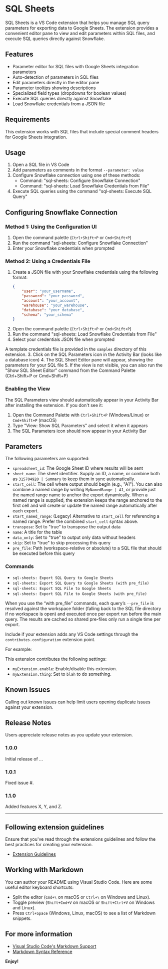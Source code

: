 # SQL Sheets

SQL Sheets is a VS Code extension that helps you manage SQL query parameters for exporting data to Google Sheets. The extension provides a convenient editor pane to view and edit parameters within SQL files, and execute SQL queries directly against Snowflake.

## Features

- Parameter editor for SQL files with Google Sheets integration parameters
- Auto-detection of parameters in SQL files
- Edit parameters directly in the editor pane
- Parameter tooltips showing descriptions
- Specialized field types (dropdowns for boolean values)
- Execute SQL queries directly against Snowflake
- Load Snowflake credentials from a JSON file

## Requirements

This extension works with SQL files that include special comment headers for Google Sheets integration.

## Usage

1. Open a SQL file in VS Code
2. Add parameters as comments in the format `--parameter: value`
3. Configure Snowflake connection using one of these methods:
   - Command: "sql-sheets: Configure Snowflake Connection"
   - Command: "sql-sheets: Load Snowflake Credentials from File"
4. Execute SQL queries using the command "sql-sheets: Execute SQL Query"

## Configuring Snowflake Connection

### Method 1: Using the Configuration UI

1. Open the command palette (`Ctrl+Shift+P` or `Cmd+Shift+P`)
2. Run the command "sql-sheets: Configure Snowflake Connection"
3. Enter your Snowflake credentials when prompted

### Method 2: Using a Credentials File

1. Create a JSON file with your Snowflake credentials using the following format:
   ```json
   {
       "user": "your_username",
       "password": "your_password",
       "account": "your_account",
       "warehouse": "your_warehouse",
       "database": "your_database",
       "schema": "your_schema"
   }
   ```
2. Open the command palette (`Ctrl+Shift+P` or `Cmd+Shift+P`)
3. Run the command "sql-sheets: Load Snowflake Credentials from File"
4. Select your credentials JSON file when prompted

A template credentials file is provided in the `samples` directory of this extension.
3. Click on the SQL Parameters icon in the Activity Bar (looks like a database icon)
4. The SQL Sheet Editor pane will appear, showing the parameters for your SQL file
5. If the view is not visible, you can also run the "Show SQL Sheet Editor" command from the Command Palette (Ctrl+Shift+P or Cmd+Shift+P)

### Enabling the View

The SQL Parameters view should automatically appear in your Activity Bar after installing the extension. If you don't see it:

1. Open the Command Palette with `Ctrl+Shift+P` (Windows/Linux) or `Cmd+Shift+P` (macOS)
2. Type "View: Show SQL Parameters" and select it when it appears
3. The SQL Parameters icon should now appear in your Activity Bar

## Parameters

The following parameters are supported:

- `spreadsheet_id`: The Google Sheet ID where results will be sent
- `sheet_name`: The sheet identifier. Supply an ID, a name, or combine both as `315704920 | Summary` to keep them in sync automatically.
- `start_cell`: The cell where output should begin (e.g., "A1"). You can also combine a named range by writing `MyNamedRange | A1`, or provide just the named range name to anchor the export dynamically. When a named range is supplied, the extension keeps the range anchored to the first cell and will create or update the named range automatically after each export.
- `start_named_range`: (Legacy) Alternative to `start_cell` for referencing a named range. Prefer the combined `start_cell` syntax above.
- `transpose`: Set to "true" to transpose the output data
- `name`: A title for the table
- `data_only`: Set to "true" to output only data without headers
- `skip`: Set to "true" to skip processing this query
- `pre_file`: Path (workspace-relative or absolute) to a SQL file that should be executed before this query

### Commands

- `sql-sheets: Export SQL Query to Google Sheets`
- `sql-sheets: Export SQL Query to Google Sheets (with pre_file)`
- `sql-sheets: Export SQL File to Google Sheets`
- `sql-sheets: Export SQL File to Google Sheets (with pre_file)`

When you use the “with pre_file” commands, each query’s `--pre_file` is resolved against the workspace folder (falling back to the SQL file directory if no workspace is open) and executed once per export run before the main query. The results are cached so shared pre-files only run a single time per export.

Include if your extension adds any VS Code settings through the `contributes.configuration` extension point.

For example:

This extension contributes the following settings:

* `myExtension.enable`: Enable/disable this extension.
* `myExtension.thing`: Set to `blah` to do something.

## Known Issues

Calling out known issues can help limit users opening duplicate issues against your extension.

## Release Notes

Users appreciate release notes as you update your extension.

### 1.0.0

Initial release of ...

### 1.0.1

Fixed issue #.

### 1.1.0

Added features X, Y, and Z.

---

## Following extension guidelines

Ensure that you've read through the extensions guidelines and follow the best practices for creating your extension.

* [Extension Guidelines](https://code.visualstudio.com/api/references/extension-guidelines)

## Working with Markdown

You can author your README using Visual Studio Code. Here are some useful editor keyboard shortcuts:

* Split the editor (`Cmd+\` on macOS or `Ctrl+\` on Windows and Linux).
* Toggle preview (`Shift+Cmd+V` on macOS or `Shift+Ctrl+V` on Windows and Linux).
* Press `Ctrl+Space` (Windows, Linux, macOS) to see a list of Markdown snippets.

## For more information

* [Visual Studio Code's Markdown Support](http://code.visualstudio.com/docs/languages/markdown)
* [Markdown Syntax Reference](https://help.github.com/articles/markdown-basics/)

**Enjoy!**
